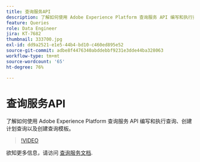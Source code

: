 ```yaml
---
title: 查询服务API
description: 了解如何使用 Adobe Experience Platform 查询服务 API 编写和执行查询、创建计划查询以及创建查询模板。
feature: Queries
role: Data Engineer
jira: KT-7682
thumbnail: 333700.jpg
exl-id: dd9a2521-e1e5-44b4-bd10-c460ed895e52
source-git-commit: adbe8f4476340abddebbf9231e3dde44ba328063
workflow-type: tm+mt
source-wordcount: '65'
ht-degree: 76%

---
```


# 查询服务API

了解如何使用 Adobe Experience Platform 查询服务 API 编写和执行查询、创建计划查询以及创建查询模板。

>[!VIDEO](https://video.tv.adobe.com/v/333700?quality=12&learn=on)

欲知更多信息，请访问 [查询服务文档](https://experienceleague.adobe.com/docs/experience-platform/query/home.html?lang=zh-Hans).

